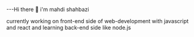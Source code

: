  ---Hi there :ramen: i'm mahdi shahbazi
 
currently working on front-end side of web-development with javascript and react and learning back-end side like node.js
